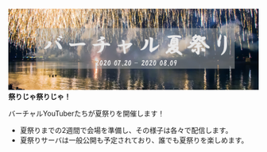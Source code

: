 ![banner](https://raw.githubusercontent.com/yuzuka4573/NatsumatsuriKikaku/master/docs/img/banner.png)  
**祭りじゃ祭りじゃ！**  
  
バーチャルYouTuberたちが夏祭りを開催します！
- 夏祭りまでの2週間で会場を準備し、その様子は各々で配信します。
- 夏祭りサーバは一般公開も予定されており、誰でも夏祭りを楽しめます。

